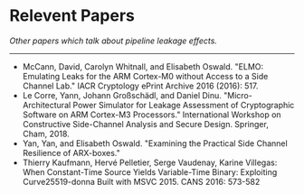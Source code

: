 
# Relevent Papers

*Other papers which talk about pipeline leakage effects.*

---

- McCann, David, Carolyn Whitnall, and Elisabeth Oswald. "ELMO: Emulating Leaks for the ARM Cortex-M0 without Access to a Side Channel Lab." IACR Cryptology ePrint Archive 2016 (2016): 517.
- Le Corre, Yann, Johann Großschädl, and Daniel Dinu. "Micro-Architectural Power Simulator for Leakage Assessment of Cryptographic Software on ARM Cortex-M3 Processors." International Workshop on Constructive Side-Channel Analysis and Secure Design. Springer, Cham, 2018.
- Yan, Yan, and Elisabeth Oswald. "Examining the Practical Side Channel Resilience of ARX-boxes."
- Thierry Kaufmann, Hervé Pelletier, Serge Vaudenay, Karine Villegas: When Constant-Time Source Yields Variable-Time Binary: Exploiting Curve25519-donna Built with MSVC 2015. CANS 2016: 573-582
